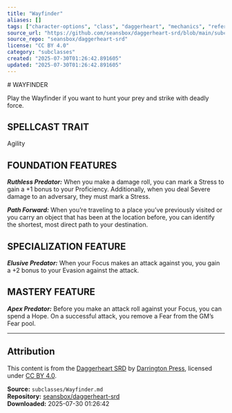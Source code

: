 ```yaml
---
title: "Wayfinder"
aliases: []
tags: ["character-options", "class", "daggerheart", "mechanics", "reference", "srd", "ttrpg"]
source_url: "https://github.com/seansbox/daggerheart-srd/blob/main/subclasses/Wayfinder.md"
source_repo: "seansbox/daggerheart-srd"
license: "CC BY 4.0"
category: "subclasses"
created: "2025-07-30T01:26:42.891605"
updated: "2025-07-30T01:26:42.891605"
---
```


﻿# WAYFINDER

Play the Wayfinder if you want to hunt your prey and strike with deadly force.

## SPELLCAST TRAIT

Agility

## FOUNDATION FEATURES

***Ruthless Predator:*** When you make a damage roll, you can mark a Stress to gain a +1 bonus to your Proficiency. Additionally, when you deal Severe damage to an adversary, they must mark a Stress.

***Path Forward:*** When you’re traveling to a place you’ve previously visited or you carry an object that has been at the location before, you can identify the shortest, most direct path to your destination.

## SPECIALIZATION FEATURE

***Elusive Predator:*** When your Focus makes an attack against you, you gain a +2 bonus to your Evasion against the attack.

## MASTERY FEATURE

***Apex Predator:*** Before you make an attack roll against your Focus, you can spend a Hope. On a successful attack, you remove a Fear from the GM’s Fear pool.

---

## Attribution

This content is from the [Daggerheart SRD](https://github.com/seansbox/daggerheart-srd/blob/main/subclasses/Wayfinder.md) by [Darrington Press](https://darringtonpress.com/), licensed under [CC BY 4.0](https://creativecommons.org/licenses/by/4.0/).

**Source:** `subclasses/Wayfinder.md`  
**Repository:** [seansbox/daggerheart-srd](https://github.com/seansbox/daggerheart-srd)  
**Downloaded:** 2025-07-30 01:26:42

